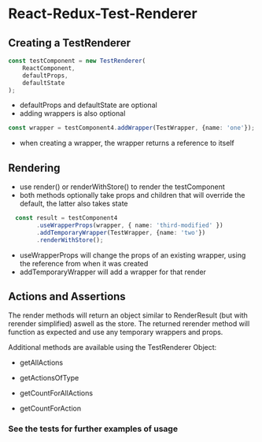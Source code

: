 # React-Redux-Test-Renderer

## Creating a TestRenderer

```typescript
const testComponent = new TestRenderer(
    ReactComponent,
    defaultProps,
    defaultState
);
```

- defaultProps and defaultState are optional
- adding wrappers is also optional

```typescript
const wrapper = testComponent4.addWrapper(TestWrapper, {name: 'one'});
```

- when creating a wrapper, the wrapper returns a reference to itself

## Rendering

- use render() or renderWithStore() to render the testComponent
- both methods optionally take props and children that will override the default, the latter also takes state

```typescript
  const result = testComponent4
        .useWrapperProps(wrapper, { name: 'third-modified' })
        .addTemporaryWrapper(TestWrapper, {name: 'two'})
        .renderWithStore();
```

- useWrapperProps will change the props of an existing wrapper, using the reference from when it was created
- addTemporaryWrapper will add a wrapper for that render

## Actions and Assertions

The render methods will return an object similar to RenderResult (but with rerender simplified) aswell as the store. The returned rerender method will function as expected and use any temporary wrappers and props.

Additional methods are available using the TestRenderer Object:

- getAllActions

- getActionsOfType

- getCountForAllActions

- getCountForAction

### See the tests for further examples of usage
